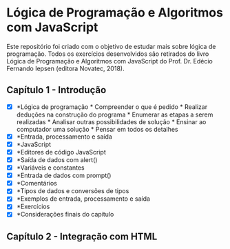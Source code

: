 # Lógica de Programação e Algoritmos com JavaScript

Este repositório foi criado com o objetivo de estudar mais sobre lógica de programação. Todos os exercícios desenvolvidos são retirados do livro Lógica de Programação e Algoritmos com JavaScript do Prof. Dr. Edécio Fernando Iepsen (editora Novatec, 2018). 

## Capítulo 1 - Introdução
- [x] *Lógica de programação
       * Compreender o que é pedido
       * Realizar deduções na construção do programa
       * Enumerar as etapas a serem realizadas
       * Analisar outras possibilidades de solução
       * Ensinar ao computador uma solução
       * Pensar em todos os detalhes
- [x] *Entrada, processamento e saída
- [x] *JavaScript
- [x] *Editores de código JavaScript
- [x] *Saída de dados com alert()
- [x] *Variáveis e constantes
- [x] *Entrada de dados com prompt()
- [x] *Comentários
- [x] *Tipos de dados e conversões de tipos
- [x] *Exemplos de entrada, processamento e saída
- [x] *Exercícios
- [x] *Considerações finais do capítulo

## Capítulo 2 - Integração com HTML
